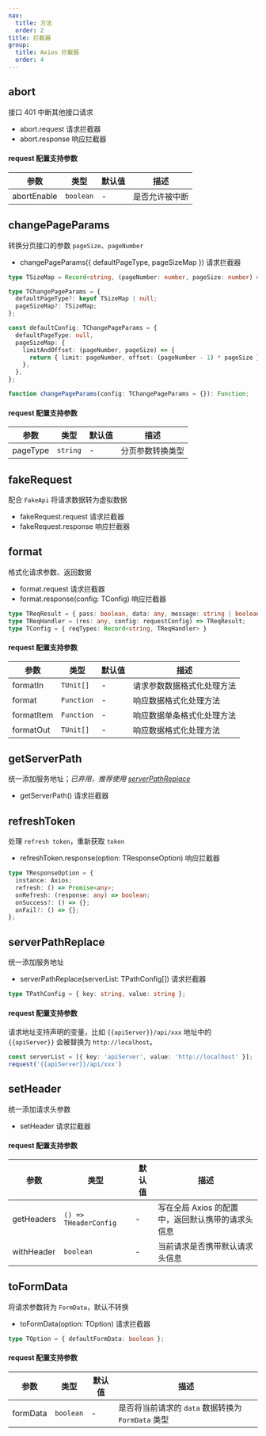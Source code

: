 ```yaml
---
nav:
  title: 方法
  order: 2
title: 拦截器
group: 
  title: Axios 拦截器
  order: 4
---
```


## abort

接口 401 中断其他接口请求

- abort.request 请求拦截器
- abort.response 响应拦截器

#### request 配置支持参数

| 参数        | 类型      | 默认值 | 描述           |
| ----------- | --------- | ------ | -------------- |
| abortEnable | `boolean` | -      | 是否允许被中断 |

## changePageParams

转换分页接口的参数 `pageSize`、`pageNumber`

- changePageParams({ defaultPageType, pageSizeMap }) 请求拦截器

```ts
type TSizeMap = Record<string, (pageNumber: number, pageSize: number) => Record<string, number>>;

type TChangePageParams = {
  defaultPageType?: keyof TSizeMap | null;
  pageSizeMap?: TSizeMap;
};

const defaultConfig: TChangePageParams = {
  defaultPageType: null,
  pageSizeMap: {
    limitAndOffset: (pageNumber, pageSize) => {
      return { limit: pageNumber, offset: (pageNumber - 1) * pageSize };
    },
  },
};

function changePageParams(config: TChangePageParams = {}): Function;
```

#### request 配置支持参数

| 参数     | 类型     | 默认值 | 描述             |
| -------- | -------- | ------ | ---------------- |
| pageType | `string` | -      | 分页参数转换类型 |

## fakeRequest

配合 `FakeApi` 将请求数据转为虚拟数据

- fakeRequest.request 请求拦截器
- fakeRequest.response 响应拦截器

## format

格式化请求参数、返回数据

- format.request 请求拦截器
- format.response(config: TConfig) 响应拦截器

```ts
type TReqResult = { pass: boolean, data: any, message: string | boolean, onFormat: (formatFn: Function, isItemFormat: boolean) => any };
type TReqHandler = (res: any, config: requestConfig) => TReqResult;
type TConfig = { reqTypes: Record<string, TReqHandler> }
```

#### request 配置支持参数

| 参数       | 类型       | 默认值 | 描述                       |
| ---------- | ---------- | ------ | -------------------------- |
| formatIn   | `TUnit[]`  | -      | 请求参数数据格式化处理方法 |
| format     | `Function` | -      | 响应数据格式化处理方法     |
| formatItem | `Function` | -      | 响应数据单条格式化处理方法 |
| formatOut  | `TUnit[]`  | -      | 响应数据格式化处理方法     |

## getServerPath

统一添加服务地址；*已弃用，推荐使用 [serverPathReplace](/utils/interceptor)*

- getServerPath() 请求拦截器

## refreshToken

处理 `refresh token`，重新获取 `token`

- refreshToken.response(option: TResponseOption) 响应拦截器

```ts
type TResponseOption = {
  instance: Axios;
  refresh: () => Promise<any>;
  onRefresh: (response: any) => boolean;
  onSuccess?: () => {};
  onFail?: () => {};
};
```

## serverPathReplace

统一添加服务地址

- serverPathReplace(serverList: TPathConfig[]) 请求拦截器

```ts
type TPathConfig = { key: string, value: string };
```

#### request 配置支持参数

请求地址支持声明的变量，比如 `{{apiServer}}/api/xxx` 地址中的 `{{apiServer}}` 会被替换为 `http://localhost`。

```ts
const serverList = [{ key: 'apiServer', value: 'http://localhost' }];
request('{{apiServer}}/api/xxx')
```

## setHeader

统一添加请求头参数

- setHeader 请求拦截器

#### request 配置支持参数

| 参数       | 类型                  | 默认值 | 描述                                              |
| ---------- | --------------------- | ------ | ------------------------------------------------- |
| getHeaders | `() => THeaderConfig` | -      | 写在全局 Axios 的配置中，返回默认携带的请求头信息 |
| withHeader | `boolean`             | -      | 当前请求是否携带默认请求头信息                    |

## toFormData

将请求参数转为 `FormData`，默认不转换

- toFormData(option: TOption) 请求拦截器

```ts
type TOption = { defaultFormData: boolean };
```

#### request 配置支持参数

| 参数     | 类型      | 默认值 | 描述                                               |
| -------- | --------- | ------ | -------------------------------------------------- |
| formData | `boolean` | -      | 是否将当前请求的 `data` 数据转换为 `FormData` 类型 |

